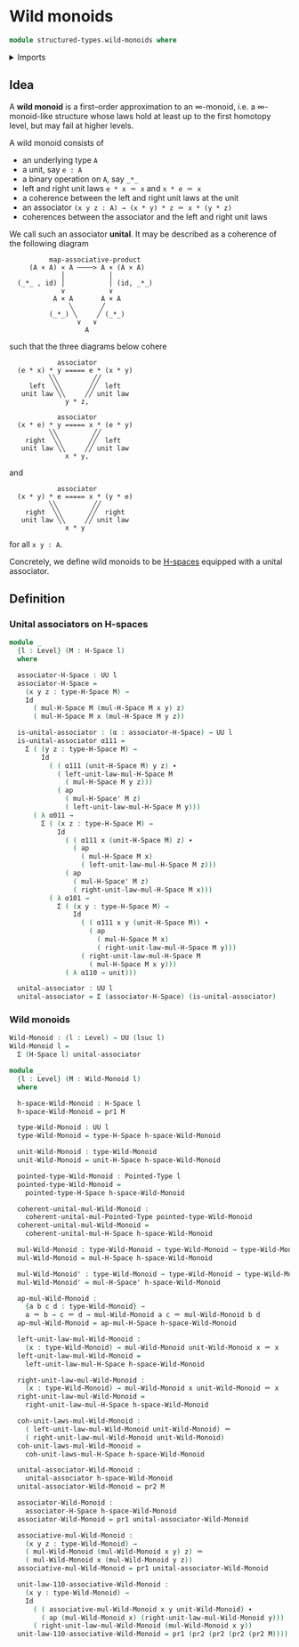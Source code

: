 # Wild monoids

```agda
module structured-types.wild-monoids where
```

<details><summary>Imports</summary>

```agda
open import foundation.action-on-identifications-functions
open import foundation.dependent-pair-types
open import foundation.identity-types
open import foundation.unit-type
open import foundation.universe-levels

open import structured-types.h-spaces
open import structured-types.pointed-types
```

</details>

## Idea

A **wild monoid** is a first–order approximation to an ∞-monoid, i.e. a
∞-monoid-like structure whose laws hold at least up to the first homotopy level,
but may fail at higher levels.

A wild monoid consists of

- an underlying type `A`
- a unit, say `e : A`
- a binary operation on `A`, say `_*_`
- left and right unit laws `e * x ＝ x` and `x * e ＝ x`
- a coherence between the left and right unit laws at the unit
- an associator `(x y z : A) → (x * y) * z ＝ x * (y * z)`
- coherences between the associator and the left and right unit laws

We call such an associator **unital**. It may be described as a coherence of the
following diagram

```text
          map-associative-product
     (A × A) × A ────> A × (A × A)
             │           │
  (_*_ , id) │           │ (id, _*_)
             ∨           ∨
           A × A       A × A
               ╲       ╱
          (_*_) ╲     ╱ (_*_)
                 ∨   ∨
                   A
```

such that the three diagrams below cohere

```text
            associator
  (e * x) * y ===== e * (x * y)
          ╲╲         ╱╱
     left  ╲╲       ╱╱  left
   unit law ╲╲     ╱╱ unit law
              y * z,
```

```text
            associator
  (x * e) * y ===== x * (e * y)
          ╲╲         ╱╱
    right  ╲╲       ╱╱  left
   unit law ╲╲     ╱╱ unit law
              x * y,
```

and

```text
            associator
  (x * y) * e ===== x * (y * e)
          ╲╲         ╱╱
    right  ╲╲       ╱╱  right
   unit law ╲╲     ╱╱ unit law
              x * y
```

for all `x y : A`.

Concretely, we define wild monoids to be
[H-spaces](structured-types.h-spaces.md) equipped with a unital associator.

## Definition

### Unital associators on H-spaces

```agda
module _
  {l : Level} (M : H-Space l)
  where

  associator-H-Space : UU l
  associator-H-Space =
    (x y z : type-H-Space M) →
    Id
      ( mul-H-Space M (mul-H-Space M x y) z)
      ( mul-H-Space M x (mul-H-Space M y z))

  is-unital-associator : (α : associator-H-Space) → UU l
  is-unital-associator α111 =
    Σ ( (y z : type-H-Space M) →
        Id
          ( ( α111 (unit-H-Space M) y z) ∙
            ( left-unit-law-mul-H-Space M
              ( mul-H-Space M y z)))
            ( ap
              ( mul-H-Space' M z)
              ( left-unit-law-mul-H-Space M y)))
      ( λ α011 →
        Σ ( (x z : type-H-Space M) →
            Id
              ( ( α111 x (unit-H-Space M) z) ∙
                ( ap
                  ( mul-H-Space M x)
                  ( left-unit-law-mul-H-Space M z)))
              ( ap
                ( mul-H-Space' M z)
                ( right-unit-law-mul-H-Space M x)))
          ( λ α101 →
            Σ ( (x y : type-H-Space M) →
                Id
                  ( ( α111 x y (unit-H-Space M)) ∙
                    ( ap
                      ( mul-H-Space M x)
                      ( right-unit-law-mul-H-Space M y)))
                  ( right-unit-law-mul-H-Space M
                    ( mul-H-Space M x y)))
              ( λ α110 → unit)))

  unital-associator : UU l
  unital-associator = Σ (associator-H-Space) (is-unital-associator)
```

### Wild monoids

```agda
Wild-Monoid : (l : Level) → UU (lsuc l)
Wild-Monoid l =
  Σ (H-Space l) unital-associator

module _
  {l : Level} (M : Wild-Monoid l)
  where

  h-space-Wild-Monoid : H-Space l
  h-space-Wild-Monoid = pr1 M

  type-Wild-Monoid : UU l
  type-Wild-Monoid = type-H-Space h-space-Wild-Monoid

  unit-Wild-Monoid : type-Wild-Monoid
  unit-Wild-Monoid = unit-H-Space h-space-Wild-Monoid

  pointed-type-Wild-Monoid : Pointed-Type l
  pointed-type-Wild-Monoid =
    pointed-type-H-Space h-space-Wild-Monoid

  coherent-unital-mul-Wild-Monoid :
    coherent-unital-mul-Pointed-Type pointed-type-Wild-Monoid
  coherent-unital-mul-Wild-Monoid =
    coherent-unital-mul-H-Space h-space-Wild-Monoid

  mul-Wild-Monoid : type-Wild-Monoid → type-Wild-Monoid → type-Wild-Monoid
  mul-Wild-Monoid = mul-H-Space h-space-Wild-Monoid

  mul-Wild-Monoid' : type-Wild-Monoid → type-Wild-Monoid → type-Wild-Monoid
  mul-Wild-Monoid' = mul-H-Space' h-space-Wild-Monoid

  ap-mul-Wild-Monoid :
    {a b c d : type-Wild-Monoid} →
    a ＝ b → c ＝ d → mul-Wild-Monoid a c ＝ mul-Wild-Monoid b d
  ap-mul-Wild-Monoid = ap-mul-H-Space h-space-Wild-Monoid

  left-unit-law-mul-Wild-Monoid :
    (x : type-Wild-Monoid) → mul-Wild-Monoid unit-Wild-Monoid x ＝ x
  left-unit-law-mul-Wild-Monoid =
    left-unit-law-mul-H-Space h-space-Wild-Monoid

  right-unit-law-mul-Wild-Monoid :
    (x : type-Wild-Monoid) → mul-Wild-Monoid x unit-Wild-Monoid ＝ x
  right-unit-law-mul-Wild-Monoid =
    right-unit-law-mul-H-Space h-space-Wild-Monoid

  coh-unit-laws-mul-Wild-Monoid :
    ( left-unit-law-mul-Wild-Monoid unit-Wild-Monoid) ＝
    ( right-unit-law-mul-Wild-Monoid unit-Wild-Monoid)
  coh-unit-laws-mul-Wild-Monoid =
    coh-unit-laws-mul-H-Space h-space-Wild-Monoid

  unital-associator-Wild-Monoid :
    unital-associator h-space-Wild-Monoid
  unital-associator-Wild-Monoid = pr2 M

  associator-Wild-Monoid :
    associator-H-Space h-space-Wild-Monoid
  associator-Wild-Monoid = pr1 unital-associator-Wild-Monoid

  associative-mul-Wild-Monoid :
    (x y z : type-Wild-Monoid) →
    ( mul-Wild-Monoid (mul-Wild-Monoid x y) z) ＝
    ( mul-Wild-Monoid x (mul-Wild-Monoid y z))
  associative-mul-Wild-Monoid = pr1 unital-associator-Wild-Monoid

  unit-law-110-associative-Wild-Monoid :
    (x y : type-Wild-Monoid) →
    Id
      ( ( associative-mul-Wild-Monoid x y unit-Wild-Monoid) ∙
        ( ap (mul-Wild-Monoid x) (right-unit-law-mul-Wild-Monoid y)))
      ( right-unit-law-mul-Wild-Monoid (mul-Wild-Monoid x y))
  unit-law-110-associative-Wild-Monoid = pr1 (pr2 (pr2 (pr2 (pr2 M))))
```
